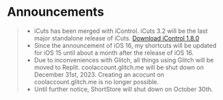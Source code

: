 # Announcements

> - iCuts has been merged with iControl. iCuts 3.2 will be the last major standalone release of iCuts. [Download iControl 1.8.0](https://routinehub.co/download/34852/)
> - Since the announcement of iOS 16, my shortcuts will be updated for iOS 15 until about a month after the release of iOS 16.
> - Due to inconveniences with Glitch, all things using Glitch will be moved to Replit. coolaccount.glitch.me will be shut down on December 31st, 2023. Creating an acocunt on coolaccount.glitch.me is no longer possible.
> - Until further notice, ShortStore will shut down on October 30th.
